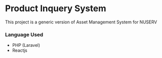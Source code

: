 # Product Inquery System

This project is a generic version of Asset Management System for NUSERV

### Language Used
 - PHP (Laravel)
 - Reactjs
### 
